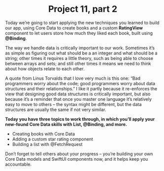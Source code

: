 # <center> Project 11, part 2

Today we’re going to start applying the new techniques you learned to build our app, using Core Data to create books and a custom **RatingView** component to let users store how much they liked each book, built using **@Binding**.

The way we handle data is critically important to our work. Sometimes it’s as simple as figuring out what should be a an integer and what should be a string; other times it requires a little theory, such as being able to choose between arrays and sets; and still other times it means we need to think about how objects relate to each other.

A quote from Linus Torvalds that I love very much is this one: “Bad programmers worry about the code; good programmers worry about data structures and their relationships.” I like it partly because it re-enforces the view that designing good data structures is critically important, but also because it’s a reminder that once you master one language it’s relatively easy to move to others – the syntax might be different, but the data structures are usually the same if not very similar.

**Today you have three topics to work through, in which you’ll apply your new-found Core Data skills with **List**, **@Binding**, and more.**

- Creating books with Core Data
- Adding a custom star rating component
- Building a list with @FetchRequest

Don’t forget to tell others about your progress – you’re building your own Core Data models and SwiftUI components now, and it helps keep you accountable.